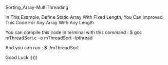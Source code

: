 Sorting_Array-MultiThreading

In This Example, Define Static Array With Fixed Length, You Can Improved This Code For Any Array With Any Length

You can compile this code in terminal with this command :
$ gcc mThreadSort.c -o mThreadSort -lpthread

And you can run :
$ ./mThreadSort

Good Luck :))))

